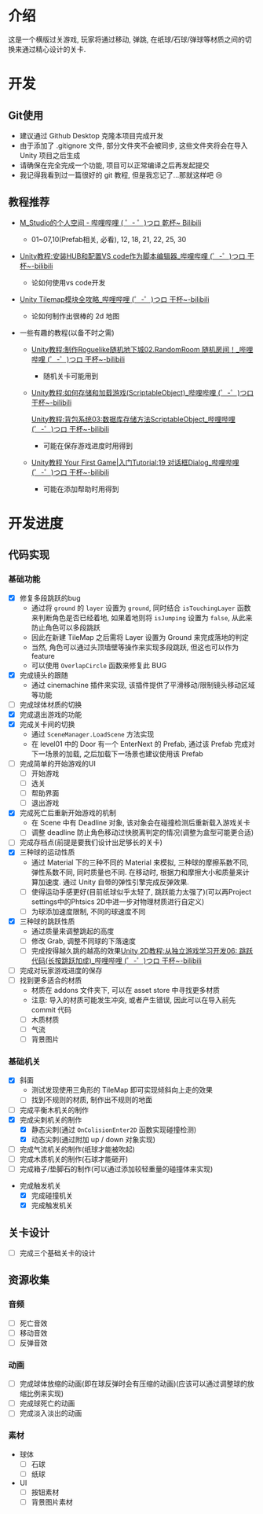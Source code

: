 # 介绍

这是一个横版过关游戏, 玩家将通过移动, 弹跳, 在纸球/石球/弹球等材质之间的切换来通过精心设计的关卡.

# 开发

## Git使用

- 建议通过 Github Desktop 克隆本项目完成开发
- 由于添加了 .gitignore 文件, 部分文件夹不会被同步, 这些文件夹将会在导入 Unity 项目之后生成
- 请确保在完全完成一个功能, 项目可以正常编译之后再发起提交
- 我记得我看到过一篇很好的 git 教程, 但是我忘记了...那就这样吧 :cry:

## 教程推荐

- [M_Studio的个人空间 - 哔哩哔哩 ( ゜- ゜)つロ 乾杯~ Bilibili](https://space.bilibili.com/370283072/channel/detail?cid=85776)

  - 01~07,10(Prefab相关, 必看), 12, 18, 21, 22, 25, 30

- [Unity教程:安装HUB和配置VS code作为脚本编辑器_哔哩哔哩 (゜-゜)つロ 干杯~-bilibili](https://www.bilibili.com/video/BV19741167zU)

  - 论如何使用vs code开发

- [Unity Tilemap模块全攻略_哔哩哔哩 (゜-゜)つロ 干杯~-bilibili](https://www.bilibili.com/video/BV1Mb411H7iV)

  - 论如何制作出很棒的 2d 地图

- 一些有趣的教程(以备不时之需)

  - [Unity教程:制作Roguelike随机地下城02.RandomRoom 随机房间！_哔哩哔哩 (゜-゜)つロ 干杯~-bilibili](https://www.bilibili.com/video/BV197411B7Ne)

    - 随机关卡可能用到

  - [Unity教程:如何存储和加载游戏(ScriptableObject)_哔哩哔哩 (゜-゜)つロ 干杯~-bilibili](https://www.bilibili.com/video/BV1CJ41157DR)

    [Unity教程:背包系统03:数据库存储方法ScriptableObject_哔哩哔哩 (゜-゜)つロ 干杯~-bilibili](https://www.bilibili.com/video/BV1LJ411X78s)

    - 可能在保存游戏进度时用得到

  - [Unity教程 Your First Game|入门Tutorial:19 对话框Dialog_哔哩哔哩 (゜-゜)つロ 干杯~-bilibili](https://www.bilibili.com/video/BV1b4411y7yq)

    - 可能在添加帮助时用得到

# 开发进度
## 代码实现
### 基础功能

- [x] 修复多段跳跃的bug
  - 通过将 `ground` 的 `layer` 设置为 `ground`, 同时结合 `isTouchingLayer` 函数来判断角色是否已经着地, 如果着地则将 `isJumping` 设置为 `false`, 从此来防止角色可以多段跳跃
  - 因此在新建 TileMap 之后需将 Layer 设置为 Ground 来完成落地的判定
  - 当然, 角色可以通过头顶墙壁等操作来实现多段跳跃, 但这也可以作为 feature
  - 可以使用 `OverlapCircle` 函数来修复此 BUG
- [x] 完成镜头的跟随
  - 通过 cinemachine 插件来实现, 该插件提供了平滑移动/限制镜头移动区域等功能
- [ ] 完成球体材质的切换
- [x] 完成退出游戏的功能
- [x] 完成关卡间的切换
  - 通过 `SceneManager.LoadScene` 方法实现
  - 在 level01 中的 Door 有一个 EnterNext 的 Prefab, 通过该 Prefab 完成对下一场景的加载, 之后加载下一场景也建议使用该 Prefab
- [ ] 完成简单的开始游戏的UI
  - [ ] 开始游戏
  - [ ] 选关
  - [ ] 帮助界面
  - [ ] 退出游戏
- [x] 完成死亡后重新开始游戏的机制
  - 在 Scene 中有 Deadline 对象, 该对象会在碰撞检测后重新载入游戏关卡
  - [ ] 调整 deadline 防止角色移动过快脱离判定的情况(调整为盒型可能更合适)
- [ ] 完成存档点(前提是要我们设计出足够长的关卡)
- [x] 三种球的运动性质
  - 通过 Material 下的三种不同的 Material 来模拟, 三种球的摩擦系数不同, 弹性系数不同, 同时质量也不同. 在移动时, 根据力和摩擦大小和质量来计算加速度. 通过 Unity 自带的弹性引擎完成反弹效果.
  - [ ] 使得运动手感更好(目前纸球似乎太轻了, 跳跃能力太强了)(可以再Project settings中的Phtsics 2D中进一步对物理材质进行自定义)
  - [ ] 为球添加速度限制, 不同的球速度不同
- [x] 三种球的跳跃性质
  - 通过质量来调整跳起的高度
  - [ ] 修改 Grab, 调整不同球的下落速度
  - [ ] 完成按得越久跳的越高的效果[Unity 2D教程:从独立游戏学习开发06: 跳跃代码(长按跳跃加成)_哔哩哔哩 (゜-゜)つロ 干杯~-bilibili](https://www.bilibili.com/video/BV12E411C7cb)
- [ ] 完成对玩家游戏进度的保存
- [ ] 找到更多适合的材质
  - 材质在 addons 文件夹下, 可以在 asset store 中寻找更多材质
  - 注意: 导入的材质可能发生冲突, 或者产生错误, 因此可以在导入前先 commit 代码
  - [ ] 木质材质
  - [ ] 气流
  - [ ] 背景图片

### 基础机关

- [x] 斜面
  - 测试发现使用三角形的 TileMap 即可实现倾斜向上走的效果
  - [ ] 找到不规则的材质, 制作出不规则的地面
- [ ] 完成平衡木机关的制作
- [x] 完成尖刺机关的制作
  - [x] 静态尖刺(通过 `OnColisionEnter2D` 函数实现碰撞检测)
  - [x] 动态尖刺(通过附加 up / down 对象实现)
- [ ] 完成气流机关的制作(纸球才能被吹起)
- [ ] 完成木质机关的制作(石球才能砸开)
- [ ] 完成箱子/垫脚石的制作(可以通过添加较轻重量的碰撞体来实现)
- 完成触发机关
  - [x] 完成碰撞机关
  - [x] 完成触发机关

## 关卡设计

- [ ] 完成三个基础关卡的设计

## 资源收集

### 音频

- [ ] 死亡音效
- [ ] 移动音效
- [ ] 反弹音效

### 动画

- [ ] 完成球体放缩的动画(即在球反弹时会有压缩的动画)(应该可以通过调整球的放缩比例来实现)
- [ ] 完成球死亡的动画
- [ ] 完成淡入淡出的动画
### 素材

- 球体
  - [ ] 石球
  - [ ] 纸球
- UI
  - [ ] 按钮素材
  - [ ] 背景图片素材
